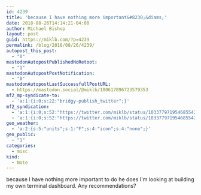 ```yaml
---
id: 4239
title: 'because I have nothing more important&#8230;&diams;'
date: 2018-08-26T14:14:21-04:00
author: Michael Bishop
layout: post
guid: https://miklb.com/?p=4239
permalink: /blog/2018/08/26/4239/
autopost_this_post:
  - "0"
mastodonAutopostPublishedNoRetoot:
  - "1"
mastodonAutopostPostNotification:
  - "0"
mastodonAutopostLastSuccessfullPostURL:
  - https://mastodon.social/@miklb/100617896723579353
mf2_mp-syndicate-to:
  - 'a:1:{i:0;s:22:"bridgy-publish_twitter";}'
mf2_syndication:
  - 'a:1:{i:0;s:52:"https://twitter.com/miklb/status/1033779719546855424";}'
  - 'a:1:{i:0;s:52:"https://twitter.com/miklb/status/1033779719546855424";}'
geo_weather:
  - 'a:2:{s:5:"units";s:1:"F";s:4:"icon";s:4:"none";}'
geo_public:
  - "1"
categories:
  - misc
kind:
  - Note
---
```

because I have nothing more important to do
<narrator>he does</narrator>
I'm looking at building my own terminal dashboard. Any recommendations?